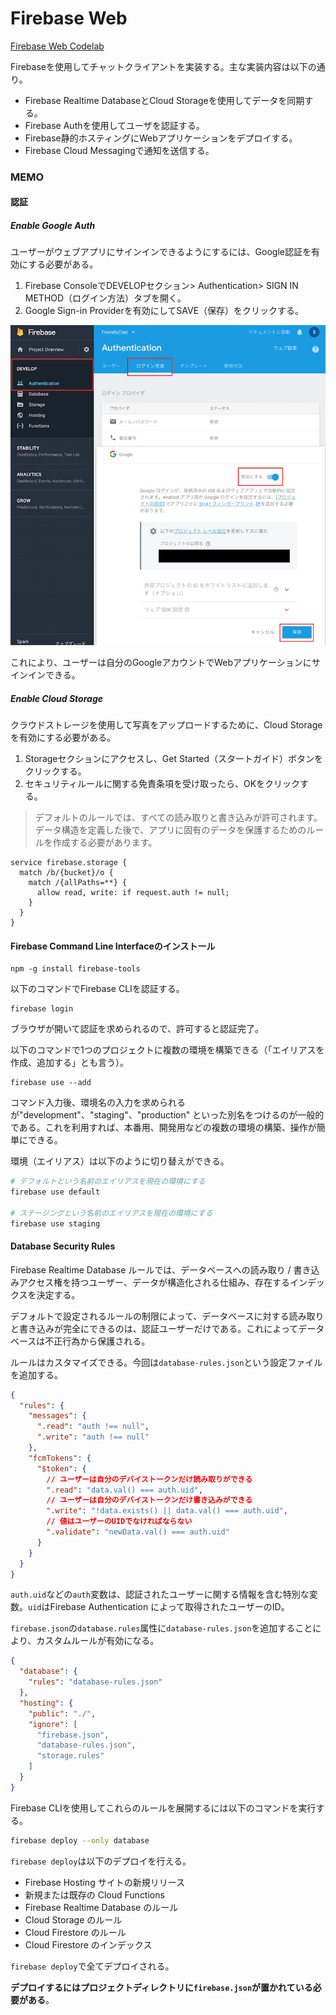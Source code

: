 # Firebase Web

[Firebase Web Codelab](https://codelabs.developers.google.com/codelabs/firebase-web/#0)

Firebaseを使用してチャットクライアントを実装する。主な実装内容は以下の通り。

- Firebase Realtime DatabaseとCloud Storageを使用してデータを同期する。
- Firebase Authを使用してユーザを認証する。
- Firebase静的ホスティングにWebアプリケーションをデプロイする。
- Firebase Cloud Messagingで通知を送信する。

### MEMO

#### 認証

##### Enable Google Auth

ユーザーがウェブアプリにサインインできるようにするには、Google認証を有効にする必要がある。

1. Firebase ConsoleでDEVELOPセクション> Authentication> SIGN IN METHOD（ログイン方法）タブを開く。
1. Google Sign-in Providerを有効にしてSAVE（保存）をクリックする。

![enable-google-auth](./README_resources/enable-google-auth.jpg)

これにより、ユーザーは自分のGoogleアカウントでWebアプリケーションにサインインできる。

##### Enable Cloud Storage
クラウドストレージを使用して写真をアップロードするために、Cloud Storageを有効にする必要がある。

1. Storageセクションにアクセスし、Get Started（スタートガイド）ボタンをクリックする。
1. セキュリティルールに関する免責条項を受け取ったら、OKをクリックする。

>デフォルトのルールでは、すべての読み取りと書き込みが許可されます。データ構造を定義した後で、アプリに固有のデータを保護するためのルールを作成する必要があります。

```
service firebase.storage {
  match /b/{bucket}/o {
    match /{allPaths=**} {
      allow read, write: if request.auth != null;
    }
  }
}
```

#### Firebase Command Line Interfaceのインストール

```
npm -g install firebase-tools

```

以下のコマンドでFirebase CLIを認証する。

```
firebase login
```

ブラウザが開いて認証を求められるので、許可すると認証完了。

以下のコマンドで1つのプロジェクトに複数の環境を構築できる（「エイリアスを作成、追加する」とも言う）。

```
firebase use --add
```

コマンド入力後、環境名の入力を求められるが"development"、"staging"、"production" といった別名をつけるのが一般的である。これを利用すれば、本番用、開発用などの複数の環境の構築、操作が簡単にできる。

環境（エイリアス）は以下のように切り替えができる。

```bash
# デフォルトという名前のエイリアスを現在の環境にする
firebase use default

# ステージングという名前のエイリアスを現在の環境にする
firebase use staging
```

#### Database Security Rules
Firebase Realtime Database ルールでは、データベースへの読み取り / 書き込みアクセス権を持つユーザー、データが構造化される仕組み、存在するインデックスを決定する。

デフォルトで設定されるルールの制限によって、データベースに対する読み取りと書き込みが完全にできるのは、認証ユーザーだけである。これによってデータベースは不正行為から保護される。

ルールはカスタマイズできる。今回は`database-rules.json`という設定ファイルを追加する。

```json
{
  "rules": {
    "messages": {
      ".read": "auth !== null",
      ".write": "auth !== null"
    },
    "fcmTokens": {
      "$token": {
        // ユーザーは自分のデバイストークンだけ読み取りができる
        ".read": "data.val() === auth.uid",
        // ユーザーは自分のデバイストークンだけ書き込みができる
        ".write": "!data.exists() || data.val() === auth.uid",
        // 値はユーザーのUIDでなければならない
        ".validate": "newData.val() === auth.uid"
      }
    }
  }
}
```

`auth.uid`などの`auth`変数は、認証されたユーザーに関する情報を含む特別な変数。`uid`はFirebase Authentication によって取得されたユーザーのID。

`firebase.json`の`database.rules`属性に`database-rules.json`を追加することにより、カスタムルールが有効になる。

```json
{
  "database": {
    "rules": "database-rules.json"
  },
  "hosting": {
    "public": "./",
    "ignore": [
      "firebase.json",
      "database-rules.json",
      "storage.rules"
    ]
  }
}
```

Firebase CLIを使用してこれらのルールを展開するには以下のコマンドを実行する。

```bash
firebase deploy --only database
```

`firebase deploy`は以下のデプロイを行える。

- Firebase Hosting サイトの新規リリース
- 新規または既存の Cloud Functions
- Firebase Realtime Database のルール
- Cloud Storage のルール
- Cloud Firestore のルール
- Cloud Firestore のインデックス

`firebase deploy`で全てデプロイされる。

**デプロイするにはプロジェクトディレクトリに`firebase.json`が置かれている必要がある**。